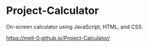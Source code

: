 # Project-Calculator
On-screen calculator using JavaScript, HTML, and CSS.

https://mell-0.github.io/Project-Calculator/
